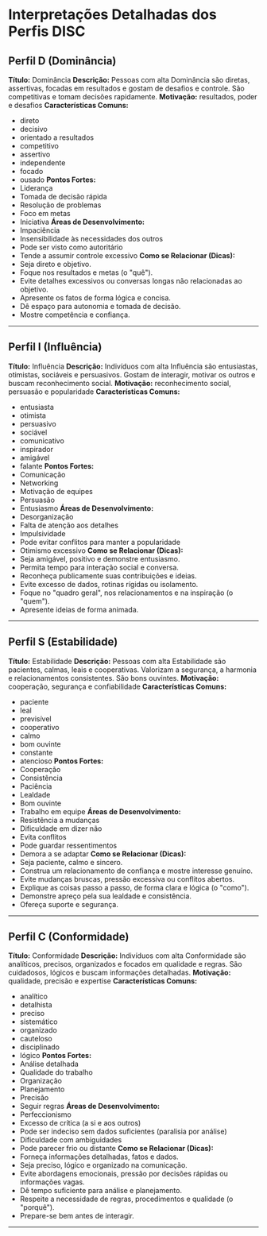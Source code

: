 # Interpretações Detalhadas dos Perfis DISC

## Perfil D (Dominância)

**Título:** Dominância
**Descrição:** Pessoas com alta Dominância são diretas, assertivas, focadas em resultados e gostam de desafios e controle. São competitivas e tomam decisões rapidamente.
**Motivação:** resultados, poder e desafios
**Características Comuns:**
*   direto
*   decisivo
*   orientado a resultados
*   competitivo
*   assertivo
*   independente
*   focado
*   ousado
**Pontos Fortes:**
*   Liderança
*   Tomada de decisão rápida
*   Resolução de problemas
*   Foco em metas
*   Iniciativa
**Áreas de Desenvolvimento:**
*   Impaciência
*   Insensibilidade às necessidades dos outros
*   Pode ser visto como autoritário
*   Tende a assumir controle excessivo
**Como se Relacionar (Dicas):**
*   Seja direto e objetivo.
*   Foque nos resultados e metas (o "quê").
*   Evite detalhes excessivos ou conversas longas não relacionadas ao objetivo.
*   Apresente os fatos de forma lógica e concisa.
*   Dê espaço para autonomia e tomada de decisão.
*   Mostre competência e confiança.

---

## Perfil I (Influência)

**Título:** Influência
**Descrição:** Indivíduos com alta Influência são entusiastas, otimistas, sociáveis e persuasivos. Gostam de interagir, motivar os outros e buscam reconhecimento social.
**Motivação:** reconhecimento social, persuasão e popularidade
**Características Comuns:**
*   entusiasta
*   otimista
*   persuasivo
*   sociável
*   comunicativo
*   inspirador
*   amigável
*   falante
**Pontos Fortes:**
*   Comunicação
*   Networking
*   Motivação de equipes
*   Persuasão
*   Entusiasmo
**Áreas de Desenvolvimento:**
*   Desorganização
*   Falta de atenção aos detalhes
*   Impulsividade
*   Pode evitar conflitos para manter a popularidade
*   Otimismo excessivo
**Como se Relacionar (Dicas):**
*   Seja amigável, positivo e demonstre entusiasmo.
*   Permita tempo para interação social e conversa.
*   Reconheça publicamente suas contribuições e ideias.
*   Evite excesso de dados, rotinas rígidas ou isolamento.
*   Foque no "quadro geral", nos relacionamentos e na inspiração (o "quem").
*   Apresente ideias de forma animada.

---

## Perfil S (Estabilidade)

**Título:** Estabilidade
**Descrição:** Pessoas com alta Estabilidade são pacientes, calmas, leais e cooperativas. Valorizam a segurança, a harmonia e relacionamentos consistentes. São bons ouvintes.
**Motivação:** cooperação, segurança e confiabilidade
**Características Comuns:**
*   paciente
*   leal
*   previsível
*   cooperativo
*   calmo
*   bom ouvinte
*   constante
*   atencioso
**Pontos Fortes:**
*   Cooperação
*   Consistência
*   Paciência
*   Lealdade
*   Bom ouvinte
*   Trabalho em equipe
**Áreas de Desenvolvimento:**
*   Resistência a mudanças
*   Dificuldade em dizer não
*   Evita conflitos
*   Pode guardar ressentimentos
*   Demora a se adaptar
**Como se Relacionar (Dicas):**
*   Seja paciente, calmo e sincero.
*   Construa um relacionamento de confiança e mostre interesse genuíno.
*   Evite mudanças bruscas, pressão excessiva ou conflitos abertos.
*   Explique as coisas passo a passo, de forma clara e lógica (o "como").
*   Demonstre apreço pela sua lealdade e consistência.
*   Ofereça suporte e segurança.

---

## Perfil C (Conformidade)

**Título:** Conformidade
**Descrição:** Indivíduos com alta Conformidade são analíticos, precisos, organizados e focados em qualidade e regras. São cuidadosos, lógicos e buscam informações detalhadas.
**Motivação:** qualidade, precisão e expertise
**Características Comuns:**
*   analítico
*   detalhista
*   preciso
*   sistemático
*   organizado
*   cauteloso
*   disciplinado
*   lógico
**Pontos Fortes:**
*   Análise detalhada
*   Qualidade do trabalho
*   Organização
*   Planejamento
*   Precisão
*   Seguir regras
**Áreas de Desenvolvimento:**
*   Perfeccionismo
*   Excesso de crítica (a si e aos outros)
*   Pode ser indeciso sem dados suficientes (paralisia por análise)
*   Dificuldade com ambiguidades
*   Pode parecer frio ou distante
**Como se Relacionar (Dicas):**
*   Forneça informações detalhadas, fatos e dados.
*   Seja preciso, lógico e organizado na comunicação.
*   Evite abordagens emocionais, pressão por decisões rápidas ou informações vagas.
*   Dê tempo suficiente para análise e planejamento.
*   Respeite a necessidade de regras, procedimentos e qualidade (o "porquê").
*   Prepare-se bem antes de interagir.

---